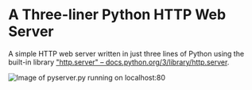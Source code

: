 # A Three-liner Python HTTP Web Server
 A simple HTTP web server written in just three lines of Python using the built-in library ["http.server" – docs.python.org/3/library/http.server](https://docs.python.org/3/library/http.server.html#module-http.server).
 
![Image of pyserver.py running on localhost:80](https://github.com/cjamesni/three-line-python-http-web-server/blob/866fc412519c5ff999d27462d80ef5fc9e6ae1ab/pyserver-at-localhost.png)
